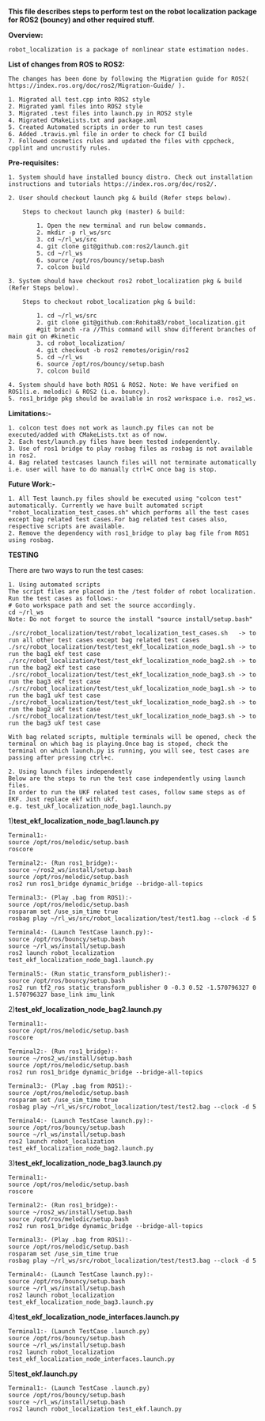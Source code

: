 
**This file describes steps to perform test on the robot localization package for ROS2 (bouncy) and other required stuff.**

**Overview:**

	robot_localization is a package of nonlinear state estimation nodes.

**List of changes from ROS to ROS2:**

	The changes has been done by following the Migration guide for ROS2( https://index.ros.org/doc/ros2/Migration-Guide/ ).

	1. Migrated all test.cpp into ROS2 style
	2. Migrated yaml files into ROS2 style
	3. Migrated .test files into launch.py in ROS2 style
	4. Migrated CMakeLists.txt and package.xml
	5. Created Automated scripts in order to run test cases
	6. Added .travis.yml file in order to check for CI build
	7. Followed cosmetics rules and updated the files with cppcheck, cpplint and uncrustify rules.

**Pre-requisites:**

	1. System should have installed bouncy distro. Check out installation instructions and tutorials https://index.ros.org/doc/ros2/.
	
	2. User should checkout launch pkg & build (Refer steps below).

		Steps to checkout launch pkg (master) & build:

			1. Open the new terminal and run below commands.
			2. mkdir -p rl_ws/src
			3. cd ~/rl_ws/src
			4. git clone git@github.com:ros2/launch.git
			5. cd ~/rl_ws 
			6. source /opt/ros/bouncy/setup.bash
			7. colcon build

	3. System should have checkout ros2 robot_localization pkg & build (Refer Steps below).

		Steps to checkout robot_localization pkg & build:

			1. cd ~/rl_ws/src
			2. git clone git@github.com:Rohita83/robot_localization.git
			#git branch -ra //This command will show different branches of main git on #kinetic
			3. cd robot_localization/
			4. git checkout -b ros2 remotes/origin/ros2
			5. cd ~/rl_ws
			6. source /opt/ros/bouncy/setup.bash
			7. colcon build

	4. System should have both ROS1 & ROS2. Note: We have verified on ROS1(i.e. melodic) & ROS2 (i.e. bouncy).
	5. ros1_bridge pkg should be available in ros2 workspace i.e. ros2_ws.

**Limitations:-** 

	1. colcon test does not work as launch.py files can not be executed/added with CMakeLists.txt as of now.
	2. Each test/launch.py files have been tested independently.
	3. Use of ros1 bridge to play rosbag files as rosbag is not available in ros2.
	4. Bag related testcases launch files will not terminate automatically i.e. user will have to do manually ctrl+C once bag is stop.

**Future Work:-**

	1. All Test launch.py files should be executed using "colcon test" automatically. Currently we have built automated script "robot_localization_test_cases.sh" which performs all the test cases except bag related test cases.For bag related test cases also, respective scripts are available.
	2. Remove the dependency with ros1_bridge to play bag file from ROS1 using rosbag.

**TESTING**

There are two ways to run the test cases:

	1. Using automated scripts
	The script files are placed in the /test folder of robot localization.
	Run the test cases as follows:-
	# Goto workspace path and set the source accordingly.
	cd ~/rl_ws
	Note: Do not forget to source the install "source install/setup.bash"

	./src/robot_localization/test/robot_localization_test_cases.sh   -> to run all other test cases except bag related test cases
	./src/robot_localization/test/test_ekf_localization_node_bag1.sh -> to run the bag1 ekf test case
	./src/robot_localization/test/test_ekf_localization_node_bag2.sh -> to run the bag2 ekf test case
	./src/robot_localization/test/test_ekf_localization_node_bag3.sh -> to run the bag3 ekf test case
	./src/robot_localization/test/test_ukf_localization_node_bag1.sh -> to run the bag1 ukf test case
	./src/robot_localization/test/test_ukf_localization_node_bag2.sh -> to run the bag2 ukf test case
	./src/robot_localization/test/test_ukf_localization_node_bag3.sh -> to run the bag3 ukf test case

	With bag related scripts, multiple terminals will be opened, check the terminal on which bag is playing.Once bag is stoped, check the terminal on which launch.py is running, you will see, test cases are passing after pressing ctrl+c.

	2. Using launch files independently
	Below are the steps to run the test case independently using launch files.
	In order to run the UKF related test cases, follow same steps as of EKF. Just replace ekf with ukf.
	e.g. test_ukf_localization_node_bag1.launch.py

1)**test_ekf_localization_node_bag1.launch.py**

	Terminal1:-
	source /opt/ros/melodic/setup.bash
	roscore

	Terminal2:- (Run ros1_bridge):-
	source ~/ros2_ws/install/setup.bash
	source /opt/ros/melodic/setup.bash
	ros2 run ros1_bridge dynamic_bridge --bridge-all-topics	

	Terminal3:- (Play .bag from ROS1):-
	source /opt/ros/melodic/setup.bash
	rosparam set /use_sim_time true
	rosbag play ~/rl_ws/src/robot_localization/test/test1.bag --clock -d 5

	Terminal4:- (Launch TestCase launch.py):-
	source /opt/ros/bouncy/setup.bash
	source ~/rl_ws/install/setup.bash
	ros2 launch robot_localization test_ekf_localization_node_bag1.launch.py

	Terminal5:- (Run static_transform_publisher):-
	source /opt/ros/bouncy/setup.bash
	ros2 run tf2_ros static_transform_publisher 0 -0.3 0.52 -1.570796327 0 1.570796327 base_link imu_link


2)**test_ekf_localization_node_bag2.launch.py**

	Terminal1:-
	source /opt/ros/melodic/setup.bash
	roscore

	Terminal2:- (Run ros1_bridge):-
	source ~/ros2_ws/install/setup.bash
	source /opt/ros/melodic/setup.bash
	ros2 run ros1_bridge dynamic_bridge --bridge-all-topics	

	Terminal3:- (Play .bag from ROS1):-
	source /opt/ros/melodic/setup.bash
	rosparam set /use_sim_time true
	rosbag play ~/rl_ws/src/robot_localization/test/test2.bag --clock -d 5

	Terminal4:- (Launch TestCase launch.py):-
	source /opt/ros/bouncy/setup.bash
	source ~/rl_ws/install/setup.bash
	ros2 launch robot_localization test_ekf_localization_node_bag2.launch.py

3)**test_ekf_localization_node_bag3.launch.py**

	Terminal1:-
	source /opt/ros/melodic/setup.bash
	roscore

	Terminal2:- (Run ros1_bridge):-
	source ~/ros2_ws/install/setup.bash
	source /opt/ros/melodic/setup.bash
	ros2 run ros1_bridge dynamic_bridge --bridge-all-topics	

	Terminal3:- (Play .bag from ROS1):-
	source /opt/ros/melodic/setup.bash
	rosparam set /use_sim_time true
	rosbag play ~/rl_ws/src/robot_localization/test/test3.bag --clock -d 5

	Terminal4:- (Launch TestCase launch.py):-
	source /opt/ros/bouncy/setup.bash
	source ~/rl_ws/install/setup.bash
	ros2 launch robot_localization test_ekf_localization_node_bag3.launch.py

4)**test_ekf_localization_node_interfaces.launch.py**

	Terminal1:- (Launch TestCase .launch.py)
	source /opt/ros/bouncy/setup.bash
	source ~/rl_ws/install/setup.bash
	ros2 launch robot_localization test_ekf_localization_node_interfaces.launch.py

5)**test_ekf.launch.py**

	Terminal1:- (Launch TestCase .launch.py)
	source /opt/ros/bouncy/setup.bash
	source ~/rl_ws/install/setup.bash
	ros2 launch robot_localization test_ekf.launch.py

